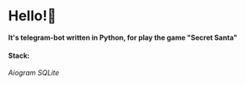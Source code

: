 <h1>Hello!👋</h1>
<b>It's telegram-bot written in Python, for play the game "Secret Santa"</b>
<h4>Stack:</h4>
<i>Aiogram</i>
<i>SQLite</i>
